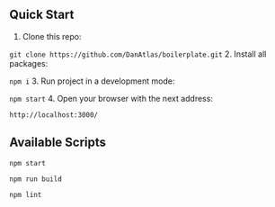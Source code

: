 ## Quick Start

1. Clone this repo:

  `git clone https://github.com/DanAtlas/boilerplate.git`
2. Install all packages:

  `npm i`
3. Run project in a development mode:

  `npm start`
4. Open your browser with the next address:

  `http://localhost:3000/`

## Available Scripts
  `npm start`

  `npm run build`

  `npm lint`
